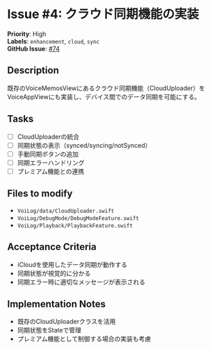 # Issue #4: クラウド同期機能の実装

**Priority**: High  
**Labels**: `enhancement`, `cloud`, `sync`  
**GitHub Issue**: [#74](https://github.com/entaku0818/VoiceMemo/issues/74)

## Description
既存のVoiceMemosViewにあるクラウド同期機能（CloudUploader）をVoiceAppViewにも実装し、デバイス間でのデータ同期を可能にする。

## Tasks
- [ ] CloudUploaderの統合
- [ ] 同期状態の表示（synced/syncing/notSynced）
- [ ] 手動同期ボタンの追加
- [ ] 同期エラーハンドリング
- [ ] プレミアム機能との連携

## Files to modify
- `VoiLog/data/CloudUploader.swift`
- `VoiLog/DebugMode/DebugModeFeature.swift`
- `VoiLog/Playback/PlaybackFeature.swift`

## Acceptance Criteria
- iCloudを使用したデータ同期が動作する
- 同期状態が視覚的に分かる
- 同期エラー時に適切なメッセージが表示される

## Implementation Notes
- 既存のCloudUploaderクラスを活用
- 同期状態をStateで管理
- プレミアム機能として制御する場合の実装も考慮 
